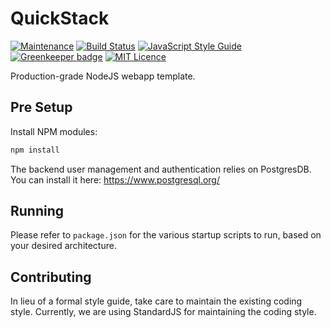 
# QuickStack

[![Maintenance](https://img.shields.io/badge/Maintained%3F-yes-green.svg)](https://github.com/joshuaquek/QuickStack/graphs/commit-activity)
[![Build Status](https://travis-ci.org/joshuaquek/QuickEncrypt.svg?branch=master)](https://travis-ci.org/joshuaquek/QuickStack)
[![JavaScript Style Guide](https://img.shields.io/badge/code_style-standard-brightgreen.svg)](https://standardjs.com)
[![Greenkeeper badge](https://badges.greenkeeper.io/joshuaquek/QuickEncrypt.svg)](https://greenkeeper.io/)
[![MIT Licence](https://badges.frapsoft.com/os/mit/mit.svg?v=103)](https://opensource.org/licenses/mit-license.php) 

Production-grade NodeJS webapp template.

## Pre Setup

Install NPM modules:
```bash
npm install
```

The backend user management and authentication relies on PostgresDB. You can install it here:
https://www.postgresql.org/

## Running

Please refer to `package.json` for the various startup scripts to run, based on your desired architecture.

## Contributing

In lieu of a formal style guide, take care to maintain the existing coding style. Currently, we are using StandardJS for maintaining the coding style.
